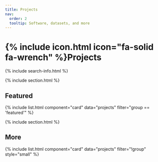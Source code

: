 ```yaml
---
title: Projects
nav:
  order: 2
  tooltip: Software, datasets, and more
---
```


# {% include icon.html icon="fa-solid fa-wrench" %}Projects

<!-- {% include tags.html tags="publication, resource, website" %} -->

{% include search-info.html %}

{% include section.html %}

## Featured

{% include list.html component="card" data="projects" filter="group == 'featured'" %}

{% include section.html %}

## More

{% include list.html component="card" data="projects" filter="!group" style="small" %}
